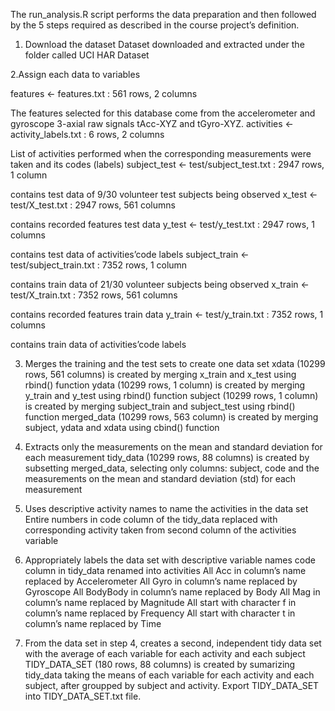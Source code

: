 The run_analysis.R script performs the data preparation and then followed by the 5 steps required as described in the course project’s definition.

1. Download the dataset
Dataset downloaded and extracted under the folder called UCI HAR Dataset


2.Assign each data to variables

features <- features.txt : 561 rows, 2 columns

The features selected for this database come from the accelerometer and gyroscope 3-axial raw signals tAcc-XYZ and tGyro-XYZ.
activities <- activity_labels.txt : 6 rows, 2 columns

List of activities performed when the corresponding measurements were taken and its codes (labels)
subject_test <- test/subject_test.txt : 2947 rows, 1 column

contains test data of 9/30 volunteer test subjects being observed
x_test <- test/X_test.txt : 2947 rows, 561 columns

contains recorded features test data
y_test <- test/y_test.txt : 2947 rows, 1 columns

contains test data of activities’code labels
subject_train <- test/subject_train.txt : 7352 rows, 1 column

contains train data of 21/30 volunteer subjects being observed
x_train <- test/X_train.txt : 7352 rows, 561 columns

contains recorded features train data
y_train <- test/y_train.txt : 7352 rows, 1 columns

contains train data of activities’code labels


3. Merges the training and the test sets to create one data set
xdata (10299 rows, 561 columns) is created by merging x_train and x_test using rbind() function
ydata (10299 rows, 1 column) is created by merging y_train and y_test using rbind() function
subject (10299 rows, 1 column) is created by merging subject_train and subject_test using rbind() function
merged_data (10299 rows, 563 column) is created by merging subject, ydata and xdata using cbind() function

4. Extracts only the measurements on the mean and standard deviation for each measurement
tidy_data (10299 rows, 88 columns) is created by subsetting merged_data, selecting only columns: subject, code and the measurements on the mean and standard deviation (std) for each measurement

5. Uses descriptive activity names to name the activities in the data set
Entire numbers in code column of the tidy_data replaced with corresponding activity taken from second column of the activities variable

6. Appropriately labels the data set with descriptive variable names
code column in tidy_data renamed into activities
All Acc in column’s name replaced by Accelerometer
All Gyro in column’s name replaced by Gyroscope
All BodyBody in column’s name replaced by Body
All Mag in column’s name replaced by Magnitude
All start with character f in column’s name replaced by Frequency
All start with character t in column’s name replaced by Time

7. From the data set in step 4, creates a second, independent tidy data set with the average of each variable for each activity and each subject
TIDY_DATA_SET (180 rows, 88 columns) is created by sumarizing tidy_data taking the means of each variable for each activity and each subject, after groupped by subject and activity.
Export TIDY_DATA_SET into TIDY_DATA_SET.txt file.
